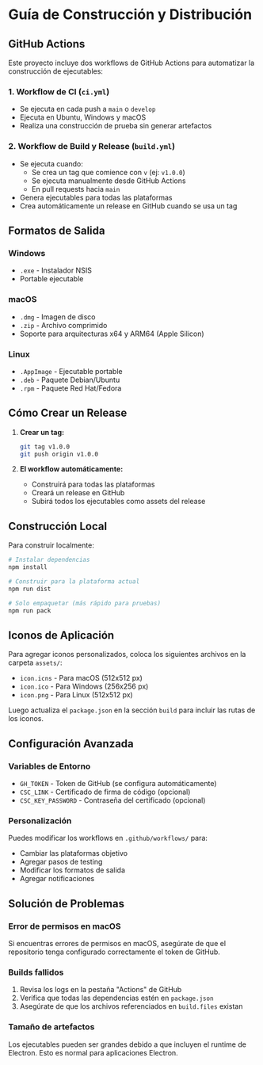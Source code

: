 # Guía de Construcción y Distribución

## GitHub Actions

Este proyecto incluye dos workflows de GitHub Actions para automatizar la construcción de ejecutables:

### 1. Workflow de CI (`ci.yml`)
- Se ejecuta en cada push a `main` o `develop`
- Ejecuta en Ubuntu, Windows y macOS
- Realiza una construcción de prueba sin generar artefactos

### 2. Workflow de Build y Release (`build.yml`)
- Se ejecuta cuando:
  - Se crea un tag que comience con `v` (ej: `v1.0.0`)
  - Se ejecuta manualmente desde GitHub Actions
  - En pull requests hacia `main`
- Genera ejecutables para todas las plataformas
- Crea automáticamente un release en GitHub cuando se usa un tag

## Formatos de Salida

### Windows
- `.exe` - Instalador NSIS
- Portable ejecutable

### macOS
- `.dmg` - Imagen de disco
- `.zip` - Archivo comprimido
- Soporte para arquitecturas x64 y ARM64 (Apple Silicon)

### Linux
- `.AppImage` - Ejecutable portable
- `.deb` - Paquete Debian/Ubuntu
- `.rpm` - Paquete Red Hat/Fedora

## Cómo Crear un Release

1. **Crear un tag:**
   ```bash
   git tag v1.0.0
   git push origin v1.0.0
   ```

2. **El workflow automáticamente:**
   - Construirá para todas las plataformas
   - Creará un release en GitHub
   - Subirá todos los ejecutables como assets del release

## Construcción Local

Para construir localmente:

```bash
# Instalar dependencias
npm install

# Construir para la plataforma actual
npm run dist

# Solo empaquetar (más rápido para pruebas)
npm run pack
```

## Iconos de Aplicación

Para agregar iconos personalizados, coloca los siguientes archivos en la carpeta `assets/`:

- `icon.icns` - Para macOS (512x512 px)
- `icon.ico` - Para Windows (256x256 px)
- `icon.png` - Para Linux (512x512 px)

Luego actualiza el `package.json` en la sección `build` para incluir las rutas de los iconos.

## Configuración Avanzada

### Variables de Entorno
- `GH_TOKEN` - Token de GitHub (se configura automáticamente)
- `CSC_LINK` - Certificado de firma de código (opcional)
- `CSC_KEY_PASSWORD` - Contraseña del certificado (opcional)

### Personalización
Puedes modificar los workflows en `.github/workflows/` para:
- Cambiar las plataformas objetivo
- Agregar pasos de testing
- Modificar los formatos de salida
- Agregar notificaciones

## Solución de Problemas

### Error de permisos en macOS
Si encuentras errores de permisos en macOS, asegúrate de que el repositorio tenga configurado correctamente el token de GitHub.

### Builds fallidos
1. Revisa los logs en la pestaña "Actions" de GitHub
2. Verifica que todas las dependencias estén en `package.json`
3. Asegúrate de que los archivos referenciados en `build.files` existan

### Tamaño de artefactos
Los ejecutables pueden ser grandes debido a que incluyen el runtime de Electron. Esto es normal para aplicaciones Electron.
